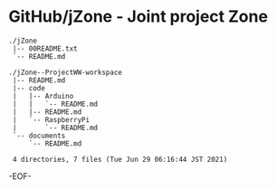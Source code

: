 # GitHub/jZone - Joint project Zone

    ./jZone
     |-- 00README.txt
     `-- README.md

    ./jZone--ProjectWW-workspace
     |-- README.md
     |-- code
     |   |-- Arduino
     |   |   `-- README.md
     |   |-- README.md
     |   `-- RaspberryPi
     |       `-- README.md
     `-- documents
         `-- README.md

     4 directories, 7 files (Tue Jun 29 06:16:44 JST 2021)

<!---
====

## Overview

jZone中のフォルダ/ファイルについての一般的な情報提供する．

Providing general information for the files and folders in the "jZone".

## Description

See 00README.txt

## Requirement

none.

## Usage

none.

## Installation

none.

## References

none.

## Licence

undefined.

## Author

[hohno-46466](https://github.com/hohno-46466) (@hohno_at_kuimc)

# See Also

See also 00README.txt, if prepared.

Thu Apr  9 14:57:40 JST 2020
-->

-EOF-
